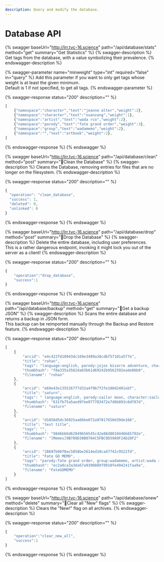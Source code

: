 ```yaml
---
description: Query and modify the database.
---
```


# Database API

{% swagger baseUrl="http://lrr.tvc-16.science" path="/api/database/stats" method="get" summary="Get Statistics" %}
{% swagger-description %}
Get tags from the database, with a value symbolizing their prevalence.
{% endswagger-description %}

{% swagger-parameter name="minweight" type="int" required="false" in="query" %}
Add this parameter if you want to only get tags whose weight is at least the given minimum.  
Default is 1 if not specified, to get all tags.
{% endswagger-parameter %}

{% swagger-response status="200" description="" %}
```javascript
[
    {"namespace":"character","text":"jeanne alter","weight":2},
    {"namespace":"character","text":"xuanzang","weight":1},
    {"namespace":"artist","text":"wada rco","weight":2},
    {"namespace":"parody","text":"fate grand order","weight":3},
    {"namespace":"group","text":"wadamemo","weight":2},
    {"namespace":"","text":"artbook","weight":2},
]
```
{% endswagger-response %}
{% endswagger %}

{% swagger baseUrl="http://lrr.tvc-16.science" path="/api/database/clean" method="post" summary="🔑Clean the Database" %}
{% swagger-description %}
Cleans the Database, removing entries for files that are no longer on the filesystem.
{% endswagger-description %}

{% swagger-response status="200" description="" %}
```javascript
{
  "operation": "clean_database",
  "success": 1,
  "deleted": 0,
  "unlinked": 0
}
```
{% endswagger-response %}
{% endswagger %}

{% swagger baseUrl="http://lrr.tvc-16.science" path="/api/database/drop" method="post" summary="🔑Drop the Database" %}
{% swagger-description %}
Delete the entire database, including user preferences.  
This is a rather dangerous endpoint, invoking it might lock you out of the server as a client!
{% endswagger-description %}

{% swagger-response status="200" description="" %}
```javascript
{
    "operation":"drop_database",
    "success":1
}
```
{% endswagger-response %}
{% endswagger %}

{% swagger baseUrl="http://lrr.tvc-16.science" path="/api/database/backup" method="get" summary="🔑Get a backup JSON" %}
{% swagger-description %}
Scans the entire database and returns a backup in JSON form.  
This backup can be reimported manually through the Backup and Restore feature.
{% endswagger-description %}

{% swagger-response status="200" description="" %}
```javascript
[
    {
        "arcid": "e4c422fd10943dc169e3489a38cdbf57101a5f7e",
        "title": "rohan",
        "tags": "language:english, parody:jojos bizarre adventure, character:rohan kishibe, date_added:1541778455",
        "thumbhash": "f0a335a3562da03b61d69242b9562592eade06b9",
        "filename": "rohan"
    },
    {
        "arcid": "e69e43e1355267f7d32a4f9b7f2fe108d2401ebf",
        "title": "saturn",
        "tags": " language:english, parody:sailor moon, character:sailor saturn, date_added:1553537268",
        "thumbhash": "631fb75a5aed97ee977783472e7d6b093c6df87d",
        "filename": "saturn"
    },
    {
        "arcid": "d1858d5dc36925aa66be072a97817650d39de166",
        "title": "test title",
        "tags": "",
        "thumbhash": "9846bb6d62949b56545c42e88d8010446b65702e",
        "filename": "[Memes]9B789D38B0784C5FBC9D59A9F24D20F2"
    },
    {
        "arcid": "28697b96f0ac5858be2614ed10ca47742c9522fd",
        "title": "Fate GO MEMO",
        "tags": "parody:fate grand order, group:wadamemo, artist:wada rco, artbook, full color, super:test, date_added:1553537258",
        "thumbhash": "ec2a0ca3a3da67a9390889f0910fe494241faa9a",
        "filename": "FateGOMEMO"
    }
]
```
{% endswagger-response %}
{% endswagger %}

{% swagger baseUrl="http://lrr.tvc-16.science" path="/api/database/isnew" method="delete" summary="🔑Clear all "New" flags" %}
{% swagger-description %}
Clears the "New!" flag on all archives.
{% endswagger-description %}

{% swagger-response status="200" description="" %}
```javascript
{
    "operation":"clear_new_all",
    "success":1
}
```
{% endswagger-response %}
{% endswagger %}
